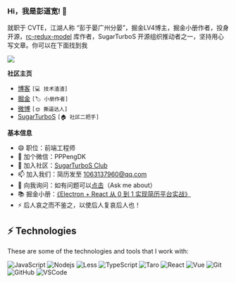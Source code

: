 ### Hi，我是彭道宽! 👋

就职于 CVTE，江湖人称 “彭于晏广州分晏”，掘金LV4博主，掘金小册作者，投身开源，[rc-redux-model](https://github.com/SugarTurboS/rc-redux-model) 库作者，SugarTurboS 开源组织推动者之一，坚持用心写文章。你可以在下面找到我

![](https://visitor-badge.glitch.me/badge?page_id=PDKSophia.PDKSophia)

**社区主页**

- [博客](https://github.com/PDKSophia/blog.io) `[💻 技术渣渣]`
- [掘金](https://juejin.im/user/594ca8a35188250d892f4139/posts) `[🏷️ 小册作者]`
- [微博](https://weibo.com/u/2971991985) `[🌞 撕逼达人]`
- [SugarTurboS](https://github.com/SugarTurboS) `[🏠 社区二把手]`

**基本信息**

- 😄 职位：前端工程师
- 💬 加个微信：PPPengDK
- 🏡 加入社区：[SugarTurboS Club](https://github.com/SugarTurboS)
- 📫 加入我们：简历发至 1063137960@qq.com
- 💬 向我询问：如有问题可以[点击](https://github.com/PDKSophia/blog.io/issues)（Ask me about）
- 📚 掘金小册：[《Electron + React 从 0 到 1 实现简历平台实战》](https://juejin.cn/book/6950646725295996940)
- ⚡ 后人哀之而不鉴之，以使后人复哀后人也！

<!-- **Languages and Tools:**  

<code><img height="24" src="https://raw.githubusercontent.com/github/explore/80688e429a7d4ef2fca1e82350fe8e3517d3494d/topics/html/html.png"></code>
<code><img height="24" src="https://raw.githubusercontent.com/github/explore/80688e429a7d4ef2fca1e82350fe8e3517d3494d/topics/css/css.png"></code>
<code><img height="24" src="https://raw.githubusercontent.com/github/explore/80688e429a7d4ef2fca1e82350fe8e3517d3494d/topics/javascript/javascript.png"></code>
<code><img height="24" src="https://raw.githubusercontent.com/github/explore/80688e429a7d4ef2fca1e82350fe8e3517d3494d/topics/typescript/typescript.png"></code>
<code><img height="24" src="https://raw.githubusercontent.com/github/explore/80688e429a7d4ef2fca1e82350fe8e3517d3494d/topics/react/react.png"></code>
<code><img height="24" src="https://raw.githubusercontent.com/github/explore/5c058a388828bb5fde0bcafd4bc867b5bb3f26f3/topics/vue/vue.png"></code>
<code><img height="24" src="https://raw.githubusercontent.com/github/explore/80688e429a7d4ef2fca1e82350fe8e3517d3494d/topics/nodejs/nodejs.png"></code>
 -->
 
## ⚡ Technologies

These are some of the technologies and tools that I work with:

![JavaScript](https://img.shields.io/badge/-JavaScript-black?style=flat-square&logo=javascript)
![Nodejs](https://img.shields.io/badge/-Nodejs-339933?style=flat-square&logo=Node.js&logoColor=white)
![Less](https://img.shields.io/badge/-Less-CC6699?style=flat-square&logo=less&logoColor=white)
![TypeScript](https://img.shields.io/badge/-TypeScript-007ACC?style=flat-square&logo=typescript&logoColor=white)
![Taro](https://img.shields.io/badge/-Taro-2C2255?style=flat-square&logo=taro&logoColor=white)
![React](https://img.shields.io/badge/-React-007ACC?style=flat-square&logo=react&logoColor=white)
![Vue](https://img.shields.io/badge/-Vue-339933?style=flat-square&logo=vue.js&logoColor=white)
![Git](https://img.shields.io/badge/-Git-black?style=flat-square&logo=git)
![GitHub](https://img.shields.io/badge/-GitHub-181717?style=flat-square&logo=github)
![VSCode](https://img.shields.io/badge/-VSCode-007ACC?style=flat-square&logo=visual-studio-code&logoColor=white)

<!-- <img src="https://github-readme-stats.vercel.app/api?username=PDKSophia&show_icons=true" alt="1024bibi.com" style="margin-top: 100px;" /> -->
